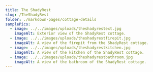 ```yaml
---
title: The ShadyRest
slug: /TheShadyRest
folder: ./markdown-pages/cottage-details
samplePics:
  - image: ../../images/uploads/theshadyrestext.jpg
    imageAlt: Exterior view of the ShadyRest cottage.
  - image: ../../images/uploads/theshadyrestfirepit.jpg
    imageAlt: A view of the firepit from the ShadyRest cottage.
  - image: ../../images/uploads/theshadyrestkitchen.jpg
    imageAlt: A view of the kitchen of the ShadyRest cottage.
  - image: ../../images/uploads/theshadyrestbathroom.jpg
    imageAlt: A view of the bathroom of the ShadyRest cottage.
---
```

